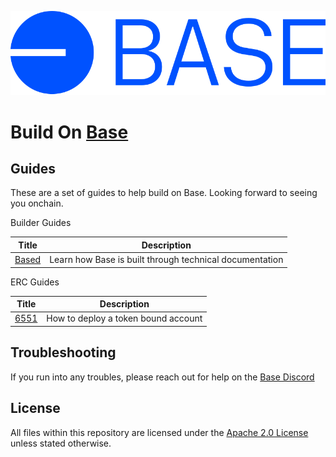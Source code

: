 <p><img src="./Base_Wordmark_Blue.svg"/></p>

# Build On [Base](https://base.org/)

## Guides

These are a set of guides to help build on Base. Looking forward to seeing you onchain.

Builder Guides

| Title                      | Description                                             |
| -------------------------- | ------------------------------------------------------- |
| [Based](./based/README.md) | Learn how Base is built through technical documentation |

ERC Guides

| Title                        | Description                         |
| ---------------------------- | ----------------------------------- |
| [6551](./erc/6551/README.md) | How to deploy a token bound account |

## Troubleshooting

If you run into any troubles, please reach out for help on the [Base Discord](https://discord.gg/buildonbase)

## License

All files within this repository are licensed under the [Apache 2.0 License](./LICENSE) unless stated otherwise.
